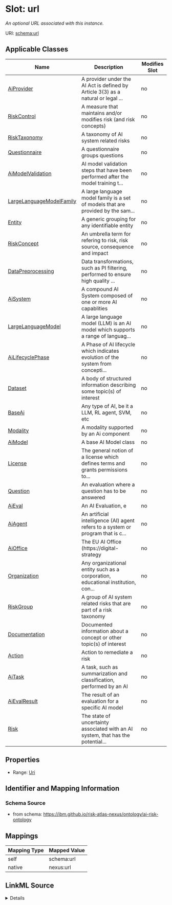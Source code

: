 

# Slot: url


_An optional URL associated with this instance._





URI: [schema:url](http://schema.org/url)



<!-- no inheritance hierarchy -->





## Applicable Classes

| Name | Description | Modifies Slot |
| --- | --- | --- |
| [AiProvider](AiProvider.md) | A provider under the AI Act is defined by Article 3(3) as a natural or legal ... |  no  |
| [RiskControl](RiskControl.md) | A measure that maintains and/or modifies risk (and risk concepts) |  no  |
| [RiskTaxonomy](RiskTaxonomy.md) | A taxonomy of AI system related risks |  no  |
| [Questionnaire](Questionnaire.md) | A questionnaire groups questions |  no  |
| [AiModelValidation](AiModelValidation.md) | AI model validation steps that have been performed after the model training t... |  no  |
| [LargeLanguageModelFamily](LargeLanguageModelFamily.md) | A large language model family is a set of models that are provided by the sam... |  no  |
| [Entity](Entity.md) | A generic grouping for any identifiable entity |  no  |
| [RiskConcept](RiskConcept.md) | An umbrella term for refering to risk, risk source, consequence and impact |  no  |
| [DataPreprocessing](DataPreprocessing.md) | Data transformations, such as PI filtering, performed to ensure high quality ... |  no  |
| [AiSystem](AiSystem.md) | A compound AI System composed of one or more AI capablities |  no  |
| [LargeLanguageModel](LargeLanguageModel.md) | A large language model (LLM) is an AI model which supports a range of languag... |  no  |
| [AiLifecyclePhase](AiLifecyclePhase.md) | A Phase of AI lifecycle which indicates evolution of the system from concepti... |  no  |
| [Dataset](Dataset.md) | A body of structured information describing some topic(s) of interest |  no  |
| [BaseAi](BaseAi.md) | Any type of AI, be it a LLM, RL agent, SVM, etc |  no  |
| [Modality](Modality.md) | A modality supported by an Ai component |  no  |
| [AiModel](AiModel.md) | A base AI Model class |  no  |
| [License](License.md) | The general notion of a license which defines terms and grants permissions to... |  no  |
| [Question](Question.md) | An evaluation where a question has to be answered |  no  |
| [AiEval](AiEval.md) | An AI Evaluation, e |  no  |
| [AiAgent](AiAgent.md) | An artificial intelligence (AI) agent refers to a system or program that is c... |  no  |
| [AiOffice](AiOffice.md) | The EU AI Office (https://digital-strategy |  no  |
| [Organization](Organization.md) | Any organizational entity such as a corporation, educational institution, con... |  no  |
| [RiskGroup](RiskGroup.md) | A group of AI system related risks that are part of a risk taxonomy |  no  |
| [Documentation](Documentation.md) | Documented information about a concept or other topic(s) of interest |  no  |
| [Action](Action.md) | Action to remediate a risk |  no  |
| [AiTask](AiTask.md) | A task, such as summarization and classification, performed by an AI |  no  |
| [AiEvalResult](AiEvalResult.md) | The result of an evaluation for a specific AI model |  no  |
| [Risk](Risk.md) | The state of uncertainty associated with an AI system, that has the potential... |  no  |







## Properties

* Range: [Uri](Uri.md)





## Identifier and Mapping Information







### Schema Source


* from schema: https://ibm.github.io/risk-atlas-nexus/ontology/ai-risk-ontology




## Mappings

| Mapping Type | Mapped Value |
| ---  | ---  |
| self | schema:url |
| native | nexus:url |




## LinkML Source

<details>
```yaml
name: url
description: An optional URL associated with this instance.
from_schema: https://ibm.github.io/risk-atlas-nexus/ontology/ai-risk-ontology
rank: 1000
slot_uri: schema:url
alias: url
domain_of:
- Entity
range: uri

```
</details>